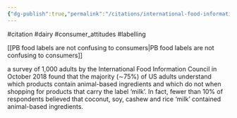```yaml
---
{"dg-publish":true,"permalink":"/citations/international-food-information-council-foundation-2018/","created":"2025-10-23T17:42:46.392+01:00","updated":"2025-10-23T18:06:08.937+01:00"}
---
```


#citation #dairy #consumer_attitudes #labelling 

[[PB food labels are not confusing to consumers\|PB food labels are not confusing to consumers]]

a survey of 1,000 adults by the International Food Information Council in October 2018 found that the majority (∼75%) of US adults understand which products contain animal-based ingredients and which do not when shopping for products that carry the label ‘milk’. In fact, fewer than 10% of respondents believed that coconut, soy, cashew and rice ‘milk’ contained animal-based ingredients.